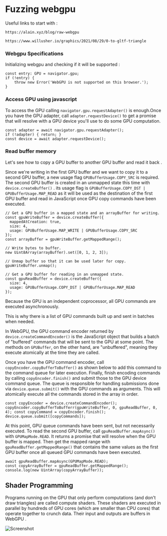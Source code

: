 # Fuzzing webgpu

Useful links to start with :

`https://alain.xyz/blog/raw-webgpu`

` https://www.willusher.io/graphics/2021/08/29/0-to-gltf-triangle `



### Webgpu Specifications

Initializing webgpu and checking if it will be supported :

```
const entry: GPU = navigator.gpu;
if (!entry) {
    throw new Error('WebGPU is not supported on this browser.');
}
```

### Access GPU using javascript

To access the GPU calling `navigator.gpu.requestAdapter()` is enough.Once you have the GPU adapter, call `adapter.requestDevice()` to get a promise that will resolve with a GPU device you'll use to do some GPU computation.

```
const adapter = await navigator.gpu.requestAdapter();
if (!adapter) { return; }
const device = await adapter.requestDevice();
```


### Read buffer memory

Let's see how to copy a GPU buffer to another GPU buffer and read it back .

Since we're writing in the first GPU buffer and we want to copy it to a second GPU buffer, a new usage flag `GPUBufferUsage.COPY_SRC` is required. The second GPU buffer is created in an unmapped state this time with `device.createBuffer()` . its usage flag is `GPUBufferUsage.COPY_DST | GPUBufferUsage.MAP_READ` as it will be used as the destination of the first GPU buffer and read in JavaScript once GPU copy commands have been executed. 

```
// Get a GPU buffer in a mapped state and an arrayBuffer for writing.
const gpuWriteBuffer = device.createBuffer({
  mappedAtCreation: true,
  size: 4,
  usage: GPUBufferUsage.MAP_WRITE | GPUBufferUsage.COPY_SRC
});
const arrayBuffer = gpuWriteBuffer.getMappedRange();

// Write bytes to buffer.
new Uint8Array(arrayBuffer).set([0, 1, 2, 3]);

// Unmap buffer so that it can be used later for copy.
gpuWriteBuffer.unmap();

// Get a GPU buffer for reading in an unmapped state.
const gpuReadBuffer = device.createBuffer({
  size: 4,
  usage: GPUBufferUsage.COPY_DST | GPUBufferUsage.MAP_READ
});
```

Because the GPU is an independent coprocessor, all GPU commands are executed asynchronously. 

 This is why there is a list of GPU commands built up and sent in batches when needed.
 
In WebGPU, the GPU command encoder returned by `device.createCommandEncoder()` is the JavaScript object that builds a batch of "buffered" commands that will be sent to the GPU at some point.
The methods on `GPUBuffer`, on the other hand, are "unbuffered", meaning they execute atomically at the time they are called.

Once you have the GPU command encoder, call `copyEncoder.copyBufferToBuffer()` as shown below to add this command to the command queue for later execution. Finally, finish encoding commands by calling `copyEncoder.finish()` and submit those to the GPU device command queue. The queue is responsible for handling submissions done via `device.queue.submit()` with the GPU commands as arguments. This will atomically execute all the commands stored in the array in order.

`
const copyEncoder = device.createCommandEncoder();
copyEncoder.copyBufferToBufferr(gpuWriteBuffer, 0, gpuReadBuffer, 0, 4);
const copyCommand = copyEncoder.finish();
device.queue.submit([copyCommands]);
`

At this point, GPU queue commands have been sent, but not necessarily executed. To read the second GPU buffer, call `gpuReadBuffer.mapAsync()` with `GPUMapMode.READ`. It returns a promise that will resolve when the GPU buffer is mapped. Then get the mapped range with `gpuReadBuffer.getMappedRange()` that contains the same values as the first GPU buffer once all queued GPU commands have been executed.

```
await gpuReadBuffer.mapAsync(GPUMapMode.READ);
const copyArrayBuffer = gpuReadBuffer.getMappedRange();
console.log(new UintArray(copyArrayBuffer));
```



## Shader Programming

Programs running on the GPU that only perform computations (and don't draw triangles) are called compute shaders. 
These shaders are executed in parallel by hundreds of GPU cores (which are smaller than CPU cores) that operate together to crunch data. Their input and outputs are buffers in WebGPU .

![Screenshot]([screenshot.png](https://web-dev.imgix.net/image/vvhSqZboQoZZN9wBvoXq72wzGAf1/q9PYk219Ykt873iQa0Vc.jpeg))

